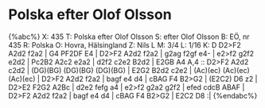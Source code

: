 # Polska efter Olof Olsson

{%abc%}
X: 435
T: Polska efter Olof Olsson
S: efter Olof Olsson
B: EÖ, nr 435
R: Polska
O: Hovra, Hälsingland
Z: Nils L
M: 3/4
L: 1/16
K: D
D2>F2 A2d2 f2a2 | G4 PF2DF E4 | D2>F2 A2d2 f2a2 | g2ag f2gf e4- |
e2>f2 g2f2 e2d2 | Pc2B2 A2c2 e2a2 | d2f2 c2e2 B2d2 | E2GB A4 A,4 ::
D2>F2 A2d2 c2d2 | (DG)(BG) (DG)(BG) (DG)(BG) | E2G2 B2d2 c2e2 | (Ac)(ec) (Ac)(ec) (Ac)(ec) |
D2>F2 A2d2 f2a2 | bagf e4 d4 | cBAG F4 B2>G2 | (E2C2) D6 z2 |
D2>E2 F2G2 A2Bc | d2e2 fefg a4 | e2>f2 g2a2 g2f2 | efed cdcB ABAF |
D2>F2 A2d2 f2a2 | bagf e4 d4 | cBAG F4 B2>G2 | E2C2 D8 :|
{%endabc%}
